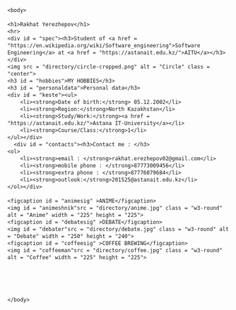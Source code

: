 

	<body>

	<h1>Rakhat Yerezhepov</h1>
	<hr>
	<div id = "spec"><h3>Student of <a href = "https://en.wikipedia.org/wiki/Software_engineering">Software Engineering</a> at <a href = "https://astanait.edu.kz/">AITU</a></h3></div>
	<img src = "directory/circle-cropped.png" alt = "Circle" class = "center">
	<h3 id = "hobbies">MY HOBBIES</h3>
	<h3 id = "personaldata">Personal data</h3>
	<div id = "keste"><ul>
		<li><strong>Date of birth:</strong> 05.12.2002</li>
		<li><strong>Region:</strong>North Kazakhstan</li>
		<li><strong>Study/Work:</strong><a href = "https://astanait.edu.kz/">Astana IT-University</a></li>
		<li><strong>Course/Class:</strong>1</li>
	</ul></div>
	  <div id = "contacts"><h3>Contact me : </h3>
	<ol>
		<li><strong>email : </strong>rakhat.erezhepov02@gmail.com</li>
		<li><strong>mobile phone : </strong>87773009456</li>
		<li><strong>extra phone : </strong>87776079684</li>
		<li><strong>outlook:</strong>201525@astanait.edu.kz</li>
	</ol></div>

	<figcaption id = "animesig" >ANIME</figcaption>
	<img id = "animeshnik"src = "directory/anime.jpg" class = "w3-round" alt = "Anime" width = "225" height = "225">
	<figcaption id = "debatesig" >DEBATE</figcaption>
	<img id = "debater"src = "directory/debate.jpg" class = "w3-round" alt = "Debate" width = "250" height = "240">
	<figcaption id = "coffeesig" >COFFEE BREWING</figcaption>
	<img id = "coffeeman"src = "directory/coffee.jpg" class = "w3-round" alt = "Coffee" width = "225" height = "225">


	


	</body>

